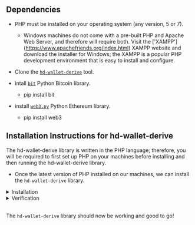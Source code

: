 
## Dependencies

- PHP must be installed on your operating system (any version, 5 or 7). 

	- Windows machines do not come with a pre-built PHP and Apache Web Server, and therefore will require both. Visit the ['XAMPP']	(https://www.apachefriends.org/index.html) XAMPP website and download the installer for Windows; the XAMPP is a popular PHP development 	environment that is easy to install and configure.

- Clone the [`hd-wallet-derive`](https://github.com/dan-da/hd-wallet-derive) tool.

- intall [`bit`](https://ofek.github.io/bit/) Python Bitcoin library.

	- pip install bit

- install [`web3.py`](https://github.com/ethereum/web3.py) Python Ethereum library.

	- pip install web3


## Installation Instructions for hd-wallet-derive

The hd-wallet-derive library is written in the PHP language; therefore, you will be required to first set up PHP on your machines before installing and then running the hd-wallet-derive library.

- Once the latest version of PHP installed on our machines, we can install the `hd-wallet-derive` library.

<details><summary>Installation</summary>

1. Open a new powershell or gitbash terminal. Windows users **must** open their terminal as administator as follows:


    * Input `C:\Program Files\Git\bin\bash.exe` directly into the system search bar and launch the program as _Administrator_ from the resulting menu. 
    
    * **This step is required or the installation will fail!**

    * <img alt=bash-exe.png src=Images/bash-exe.png height=500>

2. With your terminal open as indicated for your operating system, cd into your `Wallet' folder and run the following code:

    ```shell
      git clone https://github.com/dan-da/hd-wallet-derive
      cd hd-wallet-derive
      curl https://getcomposer.org/installer -o installer.php
      php installer.php
      php composer.phar install
    ```

3. You should now have a folder called `hd-wallet-derive` containing the PHP library!

4. Create a symlink called `derive` for the `hd-wallet-derive/hd-wallet-derive.php` script into the top level project
  directory using the command: `ln -s hd-wallet-derive/hd-wallet-derive.php derive`

- This will clean up the command needed to run the script in our code, as we can call `./derive`
  instead of `./hd-wallet-derive/hd-wallet-derive.php`.

- Test that you can run the `./derive` script properly, use one of the examples on the repo's `README.md`

The directory structure should look something like this:

![directory-tree](Images/tree.png)

</details>

<details><summary>Verification</summary>

1. Run the command to `cd` in your `hd-wallet-derive` folder.

2. Once you've confirmed your are in your `hd-wallet-derive` folder, execute the following command:

    ```shell
    ./hd-wallet-derive.php -g --key=xprv9tyUQV64JT5qs3RSTJkXCWKMyUgoQp7F3hA1xzG6ZGu6u6Q9VMNjGr67Lctvy5P8oyaYAL9CAWrUE9i6GoNMKUga5biW6Hx4tws2six3b9c --numderive=3 --preset=bitcoincore --cols=path,address --path-change
    ```

3. If installation was successful, you should see output similar to what you see in the following image:

   <img alt=hd-wallet-derive-execute src=Images/hd-wallet-derive-execute.png width=700>

</details> 
<br>

The `hd-wallet-derive` library should now be working and good to go!
